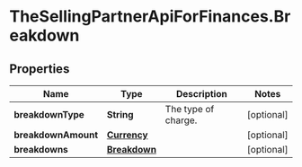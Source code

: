 # TheSellingPartnerApiForFinances.Breakdown

## Properties

Name | Type | Description | Notes
------------ | ------------- | ------------- | -------------
**breakdownType** | **String** | The type of charge. | [optional] 
**breakdownAmount** | [**Currency**](Currency.md) |  | [optional] 
**breakdowns** | [**Breakdown**](Breakdown.md) |  | [optional] 


